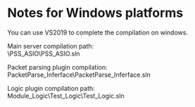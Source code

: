 Notes for Windows platforms
===========================

You can use VS2019 to complete the compilation on windows.

Main server compilation path:  
\PSS_ASIO\PSS_ASIO.sln  

Packet parsing plugin compilation:  
PacketParse_Inferface\PacketParse_Inferface.sln  

Logic plugin compilation path:  
Module_Logic\Test_Logic\Test_Logic.sln  
